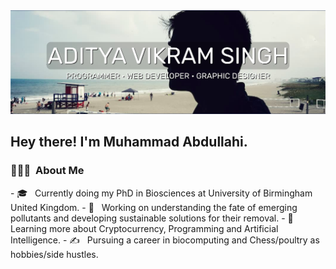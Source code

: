 <img src="https://raw.githubusercontent.com/AVS1508/AVS1508/master/assets/Aditya%20Vikram%20Singh%20Banner.png">

<h2> Hey there! I'm Muhammad Abdullahi.</h2>

<h3> 👨🏻‍💻 &nbsp;About Me </h3>
- 🎓 &nbsp; Currently doing my PhD in Biosciences at University of Birmingham United Kingdom.
- 💼 &nbsp; Working on understanding the fate of emerging pollutants and developing sustainable solutions for their removal.
- 🌱 &nbsp; Learning more about Cryptocurrency, Programming and Artificial Intelligence.
- ✍️ &nbsp; Pursuing a career in biocomputing and Chess/poultry as hobbies/side hustles.
